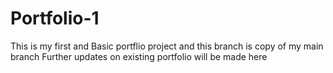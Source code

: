 # Portfolio-1
This is my first and Basic portflio project
and this branch is copy of my main branch
Further updates on existing portfolio will be made here
